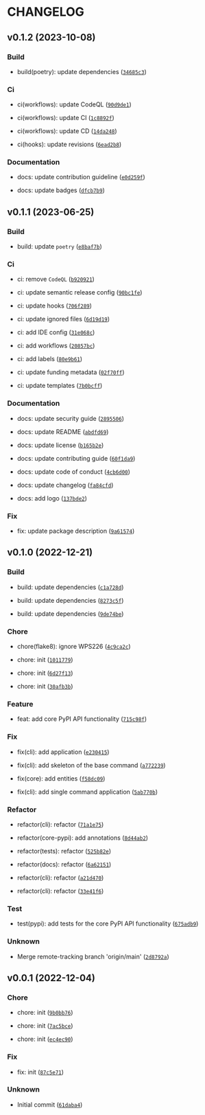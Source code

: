 # CHANGELOG



## v0.1.2 (2023-10-08)

### Build

* build(poetry): update dependencies ([`34685c3`](https://github.com/volopivoshenko/pypi-jump-to/commit/34685c3767705d8c8a1bdeea49c76bc27f0c07ca))

### Ci

* ci(workflows): update CodeQL ([`90d9de1`](https://github.com/volopivoshenko/pypi-jump-to/commit/90d9de1e6924ee27e55a6c15ec51969150ae2fc1))

* ci(workflows): update CI ([`1c8892f`](https://github.com/volopivoshenko/pypi-jump-to/commit/1c8892f3ff98c41aa613881dd91017fc3f635362))

* ci(workflows): update CD ([`14da248`](https://github.com/volopivoshenko/pypi-jump-to/commit/14da24821ff57649b9c9cc25f7d754a21542625b))

* ci(hooks): update revisions ([`6ead2b8`](https://github.com/volopivoshenko/pypi-jump-to/commit/6ead2b8017ff6d8ca5f5e9d7c3772663e391fd67))

### Documentation

* docs: update contribution guideline ([`e0d259f`](https://github.com/volopivoshenko/pypi-jump-to/commit/e0d259fb7734be6aa5ccc528de1bf5d94aa5da1b))

* docs: update badges ([`dfcb7b9`](https://github.com/volopivoshenko/pypi-jump-to/commit/dfcb7b97096e5d8248a840acacb92baa377ab375))


## v0.1.1 (2023-06-25)

### Build

* build: update `poetry` ([`e8baf7b`](https://github.com/volopivoshenko/pypi-jump-to/commit/e8baf7b3d2037a60289a7ee8fa3cb19c1416bd05))

### Ci

* ci: remove `CodeQL` ([`b920921`](https://github.com/volopivoshenko/pypi-jump-to/commit/b920921a30f5f315c53f04858242edb02b5463bf))

* ci: update semantic release config ([`90bc1fe`](https://github.com/volopivoshenko/pypi-jump-to/commit/90bc1fe8055a23f218cb4603a5ab8338a0fa2d89))

* ci: update hooks ([`706f289`](https://github.com/volopivoshenko/pypi-jump-to/commit/706f289f024272a135335a0accceb42a25203997))

* ci: update ignored files ([`6d19d19`](https://github.com/volopivoshenko/pypi-jump-to/commit/6d19d19a4eb4eba15806f3c4738d6a70e832560b))

* ci: add IDE config ([`31e068c`](https://github.com/volopivoshenko/pypi-jump-to/commit/31e068c8509d7c7aa5535f0387f0a4f0429df1a0))

* ci: add workflows ([`20857bc`](https://github.com/volopivoshenko/pypi-jump-to/commit/20857bc06be5663cceca267190a849c38c143db0))

* ci: add labels ([`80e9b61`](https://github.com/volopivoshenko/pypi-jump-to/commit/80e9b61f1321abc40b96db18ca79a3c4065eb844))

* ci: update funding metadata ([`02f70ff`](https://github.com/volopivoshenko/pypi-jump-to/commit/02f70ffe507a67767b4f844c6826db7ca6b70545))

* ci: update templates ([`7b0bcff`](https://github.com/volopivoshenko/pypi-jump-to/commit/7b0bcff6988b5d6b8471df0856169b23d7065583))

### Documentation

* docs: update security guide ([`2895506`](https://github.com/volopivoshenko/pypi-jump-to/commit/2895506456417e4799e1385ae90fc58a22fbf5c0))

* docs: update README ([`abdfd69`](https://github.com/volopivoshenko/pypi-jump-to/commit/abdfd69b60fa5c09fd0ba4272566f7f8f22d6efb))

* docs: update license ([`b165b2e`](https://github.com/volopivoshenko/pypi-jump-to/commit/b165b2e927fea4c9314dc3e08b697c0594ca879c))

* docs: update contributing guide ([`60f1da9`](https://github.com/volopivoshenko/pypi-jump-to/commit/60f1da960b035bdb11b0cc74a8df6ad7039273e7))

* docs: update code of conduct ([`4cb6d00`](https://github.com/volopivoshenko/pypi-jump-to/commit/4cb6d007027c27ff77c2113555c9b38a1d3b043a))

* docs: update changelog ([`fa84cfd`](https://github.com/volopivoshenko/pypi-jump-to/commit/fa84cfd6cfa774cb618c8635e96bb27591c7dfa4))

* docs: add logo ([`137bde2`](https://github.com/volopivoshenko/pypi-jump-to/commit/137bde233fa3c61d6eaed5a2291326e094c2e4db))

### Fix

* fix: update package description ([`9a61574`](https://github.com/volopivoshenko/pypi-jump-to/commit/9a61574a2b4f42a3b4e1611c9ece9dc287ad740a))


## v0.1.0 (2022-12-21)

### Build

* build: update dependencies ([`c1a728d`](https://github.com/volopivoshenko/pypi-jump-to/commit/c1a728df071a4592e41bc6f6f5eb0c49752ca9b1))

* build: update dependencies ([`8273c5f`](https://github.com/volopivoshenko/pypi-jump-to/commit/8273c5f56daa92b5880b0269484ad0d8e935e884))

* build: update dependencies ([`9de74be`](https://github.com/volopivoshenko/pypi-jump-to/commit/9de74be851b259c66fe2bec8688a1ba83328a1c5))

### Chore

* chore(flake8): ignore WPS226 ([`4c9ca2c`](https://github.com/volopivoshenko/pypi-jump-to/commit/4c9ca2cbe4b0770e553a024054837775d6c34ca5))

* chore: init ([`1011779`](https://github.com/volopivoshenko/pypi-jump-to/commit/1011779b21d4f29f419c64c820a93620a3e0c834))

* chore: init ([`6d27f13`](https://github.com/volopivoshenko/pypi-jump-to/commit/6d27f13ca4dab1de1bfd4608060ac63d1357c8b0))

* chore: init ([`30afb3b`](https://github.com/volopivoshenko/pypi-jump-to/commit/30afb3b3c17833790eaed197558d441f3023ab65))

### Feature

* feat: add core PyPI API functionality ([`715c98f`](https://github.com/volopivoshenko/pypi-jump-to/commit/715c98f176a507b1bb36d9fe3d947557b888a1e2))

### Fix

* fix(cli): add application ([`e230415`](https://github.com/volopivoshenko/pypi-jump-to/commit/e230415a817c45af3236e76ea15435468e1b90e7))

* fix(cli): add skeleton of the base command ([`a772239`](https://github.com/volopivoshenko/pypi-jump-to/commit/a7722397042818295c36fbf79a356ee150088fa2))

* fix(core): add entities ([`f58dc09`](https://github.com/volopivoshenko/pypi-jump-to/commit/f58dc094ea33b9890c944d8097e1f9a0b02b5110))

* fix(cli): add single command application ([`5ab770b`](https://github.com/volopivoshenko/pypi-jump-to/commit/5ab770ba6b54cfc22a600e209e5160b7c23fa69a))

### Refactor

* refactor(cli): refactor ([`71a1e75`](https://github.com/volopivoshenko/pypi-jump-to/commit/71a1e752a341a888cce0fca47c064d0005a96345))

* refactor(core-pypi): add annotations ([`8d44ab2`](https://github.com/volopivoshenko/pypi-jump-to/commit/8d44ab233dd69ba264e892e85a87b754fdf6f791))

* refactor(tests): refactor ([`525b82e`](https://github.com/volopivoshenko/pypi-jump-to/commit/525b82eb6d41f0cdd1b986250c0644f4e1b794d3))

* refactor(docs): refactor ([`6a62151`](https://github.com/volopivoshenko/pypi-jump-to/commit/6a62151050bc62724b64bce8ac6b804c0b42e545))

* refactor(cli): refactor ([`a21d470`](https://github.com/volopivoshenko/pypi-jump-to/commit/a21d470ff3d8ac716965fe12501d0fd8fdbf48c2))

* refactor(cli): refactor ([`33e41f6`](https://github.com/volopivoshenko/pypi-jump-to/commit/33e41f6bb1e54dbe7186bc53be449bc037b73734))

### Test

* test(pypi): add tests for the core PyPI API functionality ([`675adb9`](https://github.com/volopivoshenko/pypi-jump-to/commit/675adb929f4af21be4a7f8d913510b3bf5b0bd0b))

### Unknown

* Merge remote-tracking branch &#39;origin/main&#39; ([`2d8792a`](https://github.com/volopivoshenko/pypi-jump-to/commit/2d8792a3b3f5386d5337e5cbfea7f9d94586771e))


## v0.0.1 (2022-12-04)

### Chore

* chore: init ([`9b0bb76`](https://github.com/volopivoshenko/pypi-jump-to/commit/9b0bb760efa7aee382cc25804a5186bffb9db496))

* chore: init ([`7ac5bce`](https://github.com/volopivoshenko/pypi-jump-to/commit/7ac5bcec16856d4647c973c43974d0f3d70950eb))

* chore: init ([`ec4ec90`](https://github.com/volopivoshenko/pypi-jump-to/commit/ec4ec90ad24756aabc10cb146ba82112b4a198d4))

### Fix

* fix: init ([`87c5e71`](https://github.com/volopivoshenko/pypi-jump-to/commit/87c5e71be2c57d656e246717ddbd39b499b36db6))

### Unknown

* Initial commit ([`61daba4`](https://github.com/volopivoshenko/pypi-jump-to/commit/61daba45d0c16b9ed0eb369c5a41404520a11bb4))
